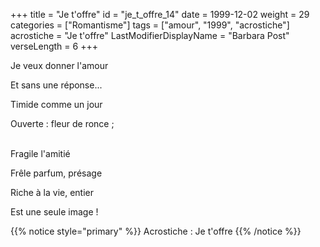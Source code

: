 +++
title = "Je t'offre"
id = "je_t_offre_14"
date = 1999-12-02
weight = 29
categories = ["Romantisme"]
tags = ["amour", "1999", "acrostiche"]
acrostiche = "Je t'offre"
LastModifierDisplayName = "Barbara Post"
verseLength = 6
+++

Je veux donner l'amour

Et sans une réponse...

Timide comme un jour

Ouverte : fleur de ronce ;

 \
Fragile l'amitié

Frêle parfum, présage

Riche à la vie, entier

Est une seule image !

{{% notice style="primary" %}}
Acrostiche : Je t'offre
{{% /notice %}}
